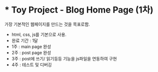 # * Toy Project - Blog Home Page (1차)

가장 기본적인 웹페이지를 만드는 것을 목표로함.
- html, css, js를 기본으로 사용.
- 완료 기간 : 1달
- 1주 : main page 완성
- 2주 : post page 완성
- 3주 : post에 쓰기/ 읽기등등 기능을 js파일을 연동하여 구현
- 4주 : 테스트 및 디버깅